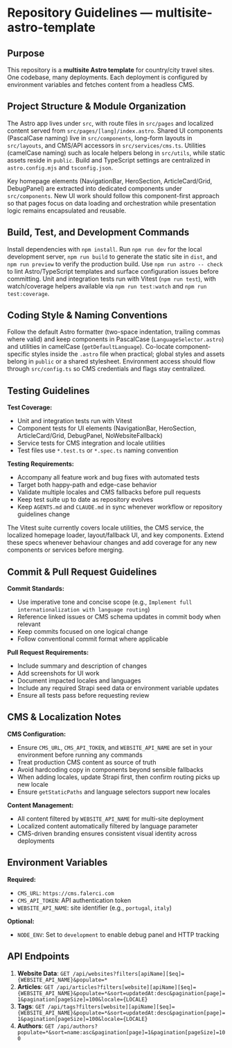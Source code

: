 # Repository Guidelines — multisite-astro-template

## Purpose
This repository is a **multisite Astro template** for country/city travel sites. One codebase, many deployments. Each deployment is configured by environment variables and fetches content from a headless CMS.

## Project Structure & Module Organization
The Astro app lives under `src`, with route files in `src/pages` and localized content served from `src/pages/[lang]/index.astro`. Shared UI components (PascalCase naming) live in `src/components`, long-form layouts in `src/layouts`, and CMS/API accessors in `src/services/cms.ts`. Utilities (camelCase naming) such as locale helpers belong in `src/utils`, while static assets reside in `public`. Build and TypeScript settings are centralized in `astro.config.mjs` and `tsconfig.json`.

Key homepage elements (NavigationBar, HeroSection, ArticleCard/Grid, DebugPanel) are extracted into dedicated components under `src/components`. New UI work should follow this component-first approach so that pages focus on data loading and orchestration while presentation logic remains encapsulated and reusable.

## Build, Test, and Development Commands
Install dependencies with `npm install`. Run `npm run dev` for the local development server, `npm run build` to generate the static site in `dist`, and `npm run preview` to verify the production build. Use `npm run astro -- check` to lint Astro/TypeScript templates and surface configuration issues before committing.
Unit and integration tests run with Vitest (`npm run test`), with watch/coverage helpers available via `npm run test:watch` and `npm run test:coverage`.

## Coding Style & Naming Conventions
Follow the default Astro formatter (two-space indentation, trailing commas where valid) and keep components in PascalCase (`LanguageSelector.astro`) and utilities in camelCase (`getDefaultLanguage`). Co-locate component-specific styles inside the `.astro` file when practical; global styles and assets belong in `public` or a shared stylesheet. Environment access should flow through `src/config.ts` so CMS credentials and flags stay centralized.

## Testing Guidelines
**Test Coverage:**
- Unit and integration tests run with Vitest
- Component tests for UI elements (NavigationBar, HeroSection, ArticleCard/Grid, DebugPanel, NoWebsiteFallback)
- Service tests for CMS integration and locale utilities
- Test files use `*.test.ts` or `*.spec.ts` naming convention

**Testing Requirements:**
- Accompany all feature work and bug fixes with automated tests
- Target both happy-path and edge-case behavior
- Validate multiple locales and CMS fallbacks before pull requests
- Keep test suite up to date as repository evolves
- Keep `AGENTS.md` and `CLAUDE.md` in sync whenever workflow or repository guidelines change

The Vitest suite currently covers locale utilities, the CMS service, the localized homepage loader, layout/fallback UI, and key components. Extend these specs whenever behaviour changes and add coverage for any new components or services before merging.

## Commit & Pull Request Guidelines
**Commit Standards:**
- Use imperative tone and concise scope (e.g., `Implement full internationalization with language routing`)
- Reference linked issues or CMS schema updates in commit body when relevant
- Keep commits focused on one logical change
- Follow conventional commit format where applicable

**Pull Request Requirements:**
- Include summary and description of changes
- Add screenshots for UI work
- Document impacted locales and languages
- Include any required Strapi seed data or environment variable updates
- Ensure all tests pass before requesting review

## CMS & Localization Notes
**CMS Configuration:**
- Ensure `CMS_URL`, `CMS_API_TOKEN`, and `WEBSITE_API_NAME` are set in your environment before running any commands
- Treat production CMS content as source of truth
- Avoid hardcoding copy in components beyond sensible fallbacks
- When adding locales, update Strapi first, then confirm routing picks up new locale
- Ensure `getStaticPaths` and language selectors support new locales

**Content Management:**
- All content filtered by `WEBSITE_API_NAME` for multi-site deployment
- Localized content automatically filtered by language parameter
- CMS-driven branding ensures consistent visual identity across deployments

## Environment Variables
**Required:**
- `CMS_URL`: `https://cms.falerci.com`
- `CMS_API_TOKEN`: API authentication token
- `WEBSITE_API_NAME`: site identifier (e.g., `portugal`, `italy`)

**Optional:**
- `NODE_ENV`: Set to `development` to enable debug panel and HTTP tracking

## API Endpoints
1. **Website Data**: `GET /api/websites?filters[apiName][$eq]={WEBSITE_API_NAME}&populate=*`
2. **Articles**: `GET /api/articles?filters[website][apiName][$eq]={WEBSITE_API_NAME}&populate=*&sort=updatedAt:desc&pagination[page]=1&pagination[pageSize]=100&locale={LOCALE}`
3. **Tags**: `GET /api/tags?filters[website][apiName][$eq]={WEBSITE_API_NAME}&populate=*&sort=updatedAt:desc&pagination[page]=1&pagination[pageSize]=100&locale={LOCALE}`
4. **Authors**: `GET /api/authors?populate=*&sort=name:asc&pagination[page]=1&pagination[pageSize]=100`
